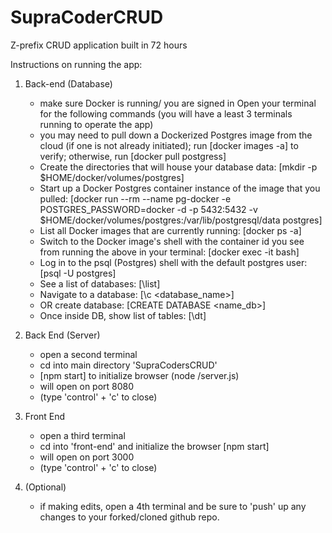# SupraCoderCRUD
Z-prefix CRUD application built in 72 hours

Instructions on running the app:

1. Back-end (Database)
    - make sure Docker is running/ you are signed in
    Open your terminal for the following commands (you will have a least 3 terminals running to operate the app)
    - you may need to pull down a Dockerized Postgres image from the cloud (if one is not already initiated);
        run [docker images -a] to verify;
        otherwise, run [docker pull postgress]
    - Create the directories that will house your database data:
	    [mkdir -p $HOME/docker/volumes/postgres]
    - Start up a Docker Postgres container instance of the image that you pulled:
        [docker run --rm --name pg-docker -e POSTGRES_PASSWORD=docker -d -p 5432:5432 \-v $HOME/docker/volumes/postgres:/var/lib/postgresql/data postgres]
    - List all Docker images that are currently running:
        [docker ps -a]
    - Switch to the Docker image's shell with the container id you see from running the above in your terminal:
	    [docker exec -it <PSQL-Container-ID> bash]
    - Log in to the psql (Postgres) shell with the default postgres user:
	    [psql -U postgres]
    - See a list of databases:
	    [\list]
    - Navigate to a database:
	    [\c  <database_name>]
    - OR create database:
	    [CREATE DATABASE <name_db>]
    - Once inside DB, show list of tables:
	    [\dt]

2. Back End (Server)
    - open a second terminal
    - cd into main directory 'SupraCodersCRUD'
    - [npm start] to initialize browser (node /server.js)
    - will open on port 8080
    - (type 'control' + 'c' to close)

3. Front End
    - open a third terminal 
    - cd into 'front-end' and initialize the browser [npm start]
    - will open on port 3000
    - (type 'control' + 'c' to close)

4. (Optional)
    - if making edits, open a 4th terminal and be sure to 'push' up any changes to your forked/cloned github repo.